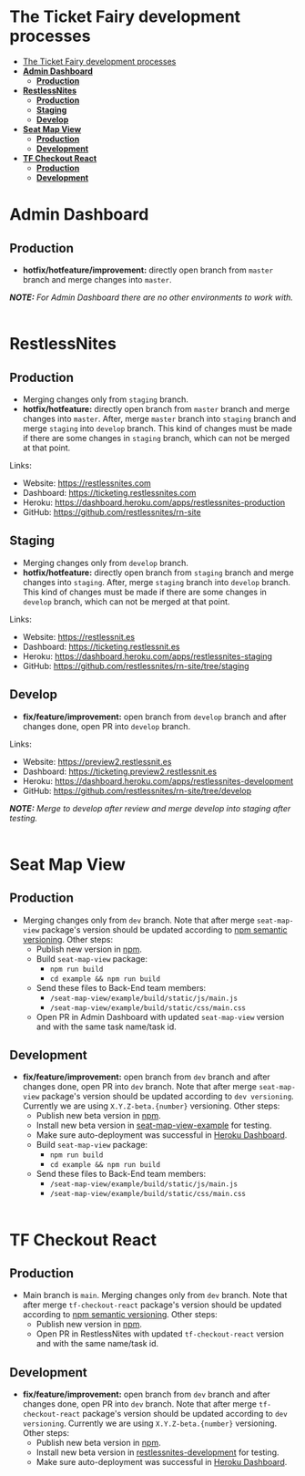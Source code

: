 # The Ticket Fairy development processes

- [The Ticket Fairy development processes](#the-ticket-fairy-development-processes)
- [**Admin Dashboard**](#admin-dashboard)
  - [**Production**](#production)
- [**RestlessNites**](#restlessnites)
  - [**Production**](#production-1)
  - [**Staging**](#staging)
  - [**Develop**](#develop)
- [**Seat Map View**](#seat-map-view)
  - [**Production**](#production-2)
  - [**Development**](#development)
- [**TF Checkout React**](#tf-checkout-react)
  - [**Production**](#production-3)
  - [**Development**](#development-1)

# **Admin Dashboard**
## **Production**
- **hotfix/hotfeature/improvement:** directly open branch from `master` branch and merge changes into `master`.

***NOTE:*** *For Admin Dashboard there are no other environments to work with.*  
&nbsp;  


# **RestlessNites**
## **Production**
- Merging changes only from `staging` branch.
- **hotfix/hotfeature:** directly open branch from `master` branch and merge changes into `master`. After, merge `master` branch into `staging` branch and merge `staging` into `develop` branch. This kind of changes must be made if there are some changes in `staging` branch, which can not be merged at that point.

Links:
- Website: https://restlessnites.com
- Dashboard: https://ticketing.restlessnites.com
- Heroku: https://dashboard.heroku.com/apps/restlessnites-production
- GitHub: https://github.com/restlessnites/rn-site


## **Staging**
- Merging changes only from `develop` branch.
- **hotfix/hotfeature:** directly open branch from `staging` branch and merge changes into `staging`. After, merge `staging` branch into `develop` branch. This kind of changes must be made if there are some changes in `develop` branch, which can not be merged at that point.

Links:
- Website: https://restlessnit.es
- Dashboard: https://ticketing.restlessnit.es
- Heroku: https://dashboard.heroku.com/apps/restlessnites-staging
- GitHub: https://github.com/restlessnites/rn-site/tree/staging


## **Develop**
- **fix/feature/improvement:** open branch from `develop` branch and after changes done, open PR into `develop` branch.

Links:
- Website: https://preview2.restlessnit.es
- Dashboard: https://ticketing.preview2.restlessnit.es
- Heroku: https://dashboard.heroku.com/apps/restlessnites-development
- GitHub: https://github.com/restlessnites/rn-site/tree/develop

***NOTE:*** *Merge to develop after review and merge develop into staging after testing.*  
&nbsp;  

# **Seat Map View**
## **Production**
- Merging changes only from `dev` branch. Note that after merge `seat-map-view` package's version should be updated according to [npm semantic versioning](https://docs.npmjs.com/about-semantic-versioning). Other steps:
  - Publish new version in [npm](https://www.npmjs.com/).
  - Build `seat-map-view` package:
    - `npm run build`
    - `cd example && npm run build`
  - Send these files to Back-End team members:
    - `/seat-map-view/example/build/static/js/main.js`
    - `/seat-map-view/example/build/static/css/main.css`
  - Open PR in Admin Dashboard with updated `seat-map-view` version and with the same task name/task id.

## **Development**
- **fix/feature/improvement:** open branch from `dev` branch and after changes done, open PR into `dev` branch. Note that after merge `seat-map-view` package's version should be updated according to `dev versioning`. Currently we are using `X.Y.Z-beta.{number}` versioning. Other steps:
  - Publish new beta version in [npm](https://www.npmjs.com/).
  - Install new beta version in [seat-map-view-example](https://github.com/ft-worker/seat-map-view-example) for testing.
  - Make sure auto-deployment was successful in [Heroku Dashboard](https://dashboard.heroku.com/apps/seat-map-view).  
  - Build `seat-map-view` package:
    - `npm run build`
    - `cd example && npm run build`
  - Send these files to Back-End team members:
    - `/seat-map-view/example/build/static/js/main.js`
    - `/seat-map-view/example/build/static/css/main.css`  
&nbsp;  

# **TF Checkout React**
## **Production**
- Main branch is `main`. Merging changes only from `dev` branch. Note that after merge `tf-checkout-react` package's version should be updated according to [npm semantic versioning](https://docs.npmjs.com/about-semantic-versioning). Other steps:
  - Publish new version in [npm](https://www.npmjs.com/).
  - Open PR in RestlessNites with updated `tf-checkout-react` version and with the same name/task id.

## **Development**
- **fix/feature/improvement:** open branch from `dev` branch and after changes done, open PR into `dev` branch. Note that after merge `tf-checkout-react` package's version should be updated according to `dev versioning`. Currently we are using `X.Y.Z-beta.{number}` versioning. Other steps:
  - Publish new beta version in [npm](https://www.npmjs.com/).
  - Install new beta version in [restlessnites-development](https://github.com/restlessnites/rn-site/tree/develop) for testing.
  - Make sure auto-deployment was successful in [Heroku Dashboard](https://dashboard.heroku.com/apps/restlessnites-development).  